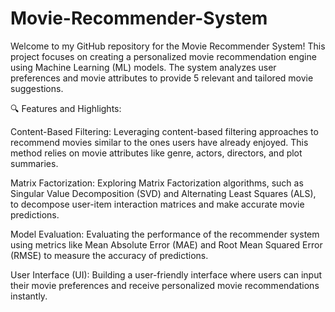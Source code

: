 # Movie-Recommender-System

Welcome to my GitHub repository for the Movie Recommender System! This project focuses on creating a personalized movie recommendation engine using Machine Learning (ML) models. The system analyzes user preferences and movie attributes to provide 5 relevant and tailored movie suggestions.

🔍 Features and Highlights:

Content-Based Filtering: Leveraging content-based filtering approaches to recommend movies similar to the ones users have already enjoyed. This method relies on movie attributes like genre, actors, directors, and plot summaries.

Matrix Factorization: Exploring Matrix Factorization algorithms, such as Singular Value Decomposition (SVD) and Alternating Least Squares (ALS), to decompose user-item interaction matrices and make accurate movie predictions.

Model Evaluation: Evaluating the performance of the recommender system using metrics like Mean Absolute Error (MAE) and Root Mean Squared Error (RMSE) to measure the accuracy of predictions.

User Interface (UI): Building a user-friendly interface where users can input their movie preferences and receive personalized movie recommendations instantly.

